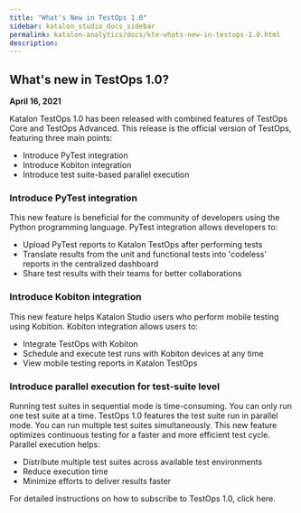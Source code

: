 ```yaml
---
title: "What's New in TestOps 1.0" 
sidebar: katalon_studio_docs_sidebar
permalink: katalon-analytics/docs/kte-whats-new-in-testops-1.0.html 
description: 
---
```

## What's new in TestOps 1.0?
**April 16, 2021**

Katalon TestOps 1.0 has been released with combined features of TestOps Core and TestOps Advanced. This release is the official version of TestOps, featuring three main points:
* Introduce PyTest integration
* Introduce Kobiton integration 
* Introduce test suite-based parallel execution

### Introduce PyTest integration 
This new feature is beneficial for the community of developers using the Python programming language. PyTest integration allows developers to:
* Upload PyTest reports to Katalon TestOps after performing tests
* Translate results from the unit and functional tests into 'codeless' reports in the centralized dashboard
* Share test results with their teams for better collaborations

### Introduce Kobiton integration 
This new feature helps Katalon Studio users who perform mobile testing using Kobition. Kobiton integration allows users to:
* Integrate TestOps with Kobiton
* Schedule and execute test runs with Kobiton devices at any time
* View mobile testing reports in Katalon TestOps

### Introduce parallel execution for test-suite level
Running test suites in sequential mode is time-consuming. You can only run one test suite at a time. TestOps 1.0 features the test suite run in parallel mode. You can run multiple test suites simultaneously. This new feature optimizes continuous testing for a faster and more efficient test cycle. Parallel execution helps: 
* Distribute multiple test suites across available test environments
* Reduce execution time
* Minimize efforts to deliver results faster

For detailed instructions on how to subscribe to TestOps 1.0, click here.
